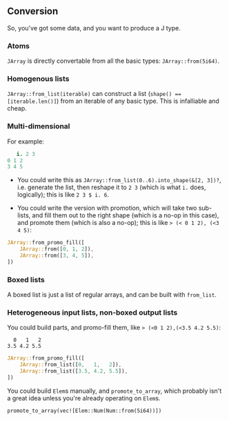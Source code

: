 ## Conversion

So, you've got some data, and you want to produce a J type.

### Atoms

`JArray` is directly convertable from all the basic types: `JArray::from(5i64)`.


### Homogenous lists

`JArray::from_list(iterable)` can construct a list (`shape() == [iterable.len()]`)
from an iterable of any basic type. This is infalliable and cheap.


### Multi-dimensional

For example:

```j
   i. 2 3
0 1 2
3 4 5
```

 * You could write this as `JArray::from_list(0..6).into_shape(&[2, 3])?`,
   i.e. generate the list, then reshape it to `2 3` (which is what `i.` does,
   logically); this is like `2 3 $ i. 6`.

 * You could write the version with promotion, which will take two sub-lists,
   and fill them out to the right shape (which is a no-op in this case), and
   promote them (which is also a no-op); this is like `> (< 0 1 2), (<3 4 5)`:

```rust
JArray::from_promo_fill([
    JArray::from([0, 1, 2]),
    JArray::from([3, 4, 5]),
])
```


### Boxed lists

A boxed list is just a list of regular arrays, and can be built with `from_list`.


### Heterogeneous input lists, non-boxed output lists

You could build parts, and promo-fill them, like `> (<0 1 2),(<3.5 4.2 5.5)`:
```text
  0   1   2
3.5 4.2 5.5
```

```rust
JArray::from_promo_fill([
    JArray::from_list([0,   1,   2]),
    JArray::from_list([3.5, 4.2, 5.5]),
])
```

You could build `Elem`s manually, and `promote_to_array`, which probably isn't a
great idea unless you're already operating on `Elem`s.

`promote_to_array(vec![Elem::Num(Num::from(5i64))])`
